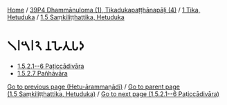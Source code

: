 
[Home](/) / [39P4 Dhammānuloma (1), Tikadukapaṭṭhānapāḷi (4)](../...md) / [1 Tika, Hetuduka](...md) / [1.5 Saṃkiliṭṭhattika, Hetuduka](../39P4/1/1.5.md)

# 𑁧𑁇𑁫𑁇𑁨 𑀦𑀳𑁂𑀢𑀼𑀧𑀤

* [1.5.2.1--6 Paṭiccādivāra](1.5.2/1.5.2.1--6.md)
* [1.5.2.7 Pañhāvāra](1.5.2/1.5.2.7.md)

[Go to previous page (Hetu-ārammaṇādi)](1.5.1/1.5.1.7/Paccayacatukka/Hetu-arammanadi.md) / [Go to parent page (1.5 Saṃkiliṭṭhattika, Hetuduka)](../39P4/1/1.5.md) / [Go to next page (1.5.2.1--6 Paṭiccādivāra)](1.5.2/1.5.2.1--6.md)



